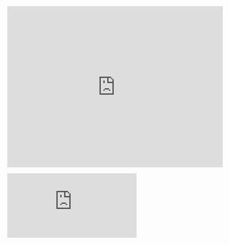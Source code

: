 <embed src="https://cdn.thinkific.com/assets/pdf.js/2.7.570/web/viewer.html?file=https://import.cdn.thinkific.com/236035/courses/1426389/FinalProject1ReactKampusMerdeka-211004-185017.pdf" 
 type="application/pdf" width="500" height="375" />  

<object data="https://cdn.thinkific.com/assets/pdf.js/2.7.570/web/viewer.html?file=https://import.cdn.thinkific.com/236035/courses/1426389/FinalProject1ReactKampusMerdeka-211004-185017.pdf" type="application/pdf" width="700px" height="700px">
    <embed src="https://cdn.thinkific.com/assets/pdf.js/2.7.570/web/viewer.html?file=https://import.cdn.thinkific.com/236035/courses/1426389/FinalProject1ReactKampusMerdeka-211004-185017.pdf">
    </embed>
</object>